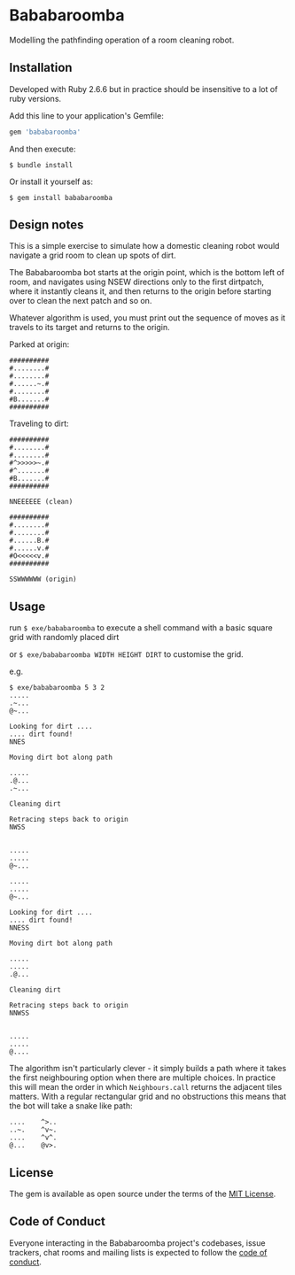 # Bababaroomba

Modelling the pathfinding operation of a room cleaning robot.

## Installation

Developed with Ruby 2.6.6 but in practice should be insensitive to a lot of ruby versions.

Add this line to your application's Gemfile:

```ruby
gem 'bababaroomba'
```

And then execute:

    $ bundle install

Or install it yourself as:

    $ gem install bababaroomba

## Design notes

This is a simple exercise to simulate how a domestic cleaning robot would navigate a grid room to clean up spots of dirt.

The Bababaroomba bot starts at the origin point, which is the bottom left of room, and navigates using NSEW directions only to the first dirtpatch, where it instantly cleans it, and then returns to the origin before starting over to clean the next patch and so on.

Whatever algorithm is used, you must print out the sequence of moves as it travels to its target and returns to the origin.


Parked at origin:
```
##########
#........#
#........#
#......~.#
#........#
#B.......#
##########
```

Traveling to dirt:
```
##########
#........#
#........#
#^>>>>>~.#
#^.......#
#B.......#
##########

NNEEEEEE (clean)
```

```
##########
#........#
#........#
#......B.#
#......v.#
#O<<<<<v.#
##########

SSWWWWWW (origin)
```

## Usage

run `$ exe/bababaroomba` to execute a shell command with a basic square grid with randomly placed dirt

or `$ exe/bababaroomba WIDTH HEIGHT DIRT` to customise the grid.

e.g.

```
$ exe/bababaroomba 5 3 2
.....
.~...
@~...

Looking for dirt ....
.... dirt found!
NNES

Moving dirt bot along path

.....
.@...
.~...

Cleaning dirt

Retracing steps back to origin
NWSS


.....
.....
@~...

.....
.....
@~...

Looking for dirt ....
.... dirt found!
NNESS

Moving dirt bot along path

.....
.....
.@...

Cleaning dirt

Retracing steps back to origin
NNWSS


.....
.....
@....

```

The algorithm isn't particularly clever - it simply builds a path where it takes the first neighbouring option when there are multiple choices. In practice this will mean the order in which `Neighbours.call` returns the adjacent tiles matters. With a regular rectangular grid and no obstructions this means that the bot will take a snake like path:

```
....    ^>..
..~.    ^v~.
....    ^v^.
@...    @v>.

```





## License

The gem is available as open source under the terms of the [MIT License](https://opensource.org/licenses/MIT).

## Code of Conduct

Everyone interacting in the Bababaroomba project's codebases, issue trackers, chat rooms and mailing lists is expected to follow the [code of conduct](https://github.com/[USERNAME]/bababaroomba/blob/master/CODE_OF_CONDUCT.md).


